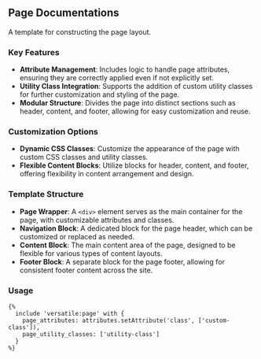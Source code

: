 ## Page Documentations

A template for constructing the page layout.

### Key Features

- **Attribute Management**: Includes logic to handle page attributes, ensuring they are correctly applied even if not explicitly set.
- **Utility Class Integration**: Supports the addition of custom utility classes for further customization and styling of the page.
- **Modular Structure**: Divides the page into distinct sections such as header, content, and footer, allowing for easy customization and reuse.

### Customization Options

- **Dynamic CSS Classes**: Customize the appearance of the page with custom CSS classes and utility classes.
- **Flexible Content Blocks**: Utilize blocks for header, content, and footer, offering flexibility in content arrangement and design.

### Template Structure

- **Page Wrapper**: A `<div>` element serves as the main container for the page, with customizable attributes and classes.
- **Navigation Block**: A dedicated block for the page header, which can be customized or replaced as needed.
- **Content Block**: The main content area of the page, designed to be flexible for various types of content layouts.
- **Footer Block**: A separate block for the page footer, allowing for consistent footer content across the site.

### Usage

```twig
{%
  include 'versatile:page' with {
    page_attributes: attributes.setAttribute('class', ['custom-class']),
    page_utility_classes: ['utility-class']
  }
%}
```
